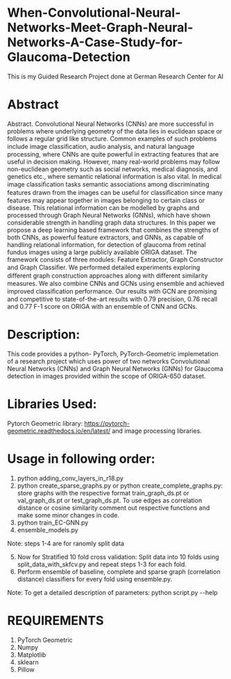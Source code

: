 # When-Convolutional-Neural-Networks-Meet-Graph-Neural-Networks-A-Case-Study-for-Glaucoma-Detection
This is my Guided Research Project done at German Research Center for AI

# Abstract
Abstract. Convolutional Neural Networks (CNNs) are more successful in problems where underlying geometry of the data lies in euclidean space or follows a regular grid like structure. Common examples of such problems include image classiﬁcation, audio analysis, and natural language processing, where CNNs are quite powerful in extracting features that are useful in decision making. However, many real-world problems may follow non-euclidean geometry such as social networks, medical diagnosis, and genetics etc., where semantic relational information is also vital. In medical image classiﬁcation tasks semantic associations among discriminating features drawn from the images can be useful for classiﬁcation since many features may appear together in images belonging to certain class or disease. This relational information can be modelled by graphs and processed through Graph Neural Networks (GNNs), which have shown considerable strength in handling graph data structures. In this paper we propose a deep learning based framework that combines the strengths of both CNNs, as powerful feature extractors, and GNNs, as capable of handling relational information, for detection of glaucoma from retinal fundus images using a large publicly available ORIGA dataset. The framework consists of three modules: Feature Extractor, Graph Constructor and Graph Classiﬁer. We performed detailed experiments exploring diﬀerent graph construction approaches along with diﬀerent similarity measures. We also combine CNNs and GCNs using ensemble and achieved improved classiﬁcation performance. Our results with GCN are promising and competitive to state-of-the-art results with 0.79 precision, 0.76 recall and 0.77 F-1 score on ORIGA with an ensemble of CNN and GCNs.

# Description:
This code provides a python- PyTorch, PyTorch-Geometric implemetation of a research project which uses power of two networks Convolutional Neural Networks (CNNs) and Graph Neural Networks (GNNs) for Glaucoma detection in images provided within the scope of ORIGA-650 dataset. 

# Libraries Used:
Pytorch Geometric library: https://pytorch-geometric.readthedocs.io/en/latest/ and image processing libraries.

# Usage in following order:
1) python adding_conv_layers_in_r18.py
2) python create_sparse_graphs.py or python create_complete_graphs.py: store graphs with the respective format train_graph_ds.pt or val_graph_ds.pt or test_graph_ds.pt. To use edges as correlation distance or cosine similarity comment out respective functions and make some minor changes in code. 
3) python train_EC-GNN.py 
4) ensemble_models.py

Note: steps 1-4 are for ranomly split data

5) Now for Stratified 10 fold cross validation: Split data into 10 folds using split_data_with_skfcv.py and repeat steps 1-3 for each fold.
6) Perform ensemble of baseline, complete and sparse graph (correlation distance) classifiers for every fold using ensemble.py.


Note: To get a detailed description of parameters: python script.py --help

# REQUIREMENTS
1) PyTorch Geometric
2) Numpy
3) Matplotlib
4) sklearn
5) Pillow



